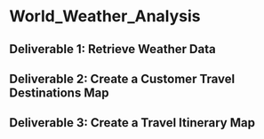 # World_Weather_Analysis

## Deliverable 1: Retrieve Weather Data


## Deliverable 2: Create a Customer Travel Destinations Map

## Deliverable 3: Create a Travel Itinerary Map
